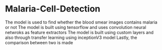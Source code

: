 # Malaria-Cell-Detection
The model is used to find whether the blood smear images contains malaria or not
The model is built using tensorflow and uses convolution neural netwroks as feature extractors
The model is built using custom layers and also through transfer learning using inceptionV3 model
Lastly, the comparison between two is made
